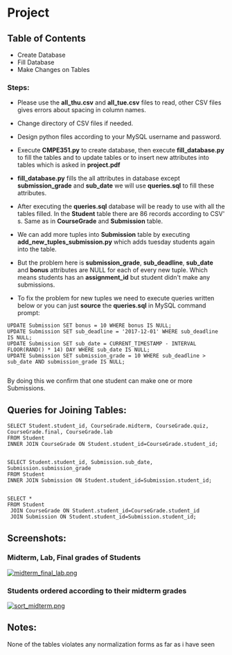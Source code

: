 # Project

## Table of Contents

* Create Database
* Fill Database
* Make Changes on Tables

### Steps:

* Please use the **all_thu.csv** and **all_tue.csv** files to read, other CSV files gives errors about spacing in column names.

* Change directory of CSV files if needed.

* Design python files according to your MySQL username and password.

*  Execute **CMPE351.py** to create database, then execute **fill_database.py**
  to fill the tables and to update tables or to insert new attributes into tables which is asked in **project.pdf**

*  **fill_database.py** fills the all attributes in database except **submission_grade** and **sub_date** we will use **queries.sql** to fill these attributes.

*   After executing the **queries.sql** database will be ready to use with all the tables filled. In the **Student** table there are 86 records according to CSV' s. Same as in **CourseGrade** and **Submission** table.

*   We can add more tuples into **Submission** table by executing **add_new_tuples_submission.py** which adds tuesday students again into the table.


*  But the problem here is **submission_grade**, **sub_deadline**, **sub_date** and **bonus** attributes are NULL for each of every new tuple. Which means students has an **assignment_id** but student didn't make any submissions.

* To fix the problem for new tuples we need to execute queries written below or you can just **source** the **queries.sql** in MySQL command prompt:

```
UPDATE Submission SET bonus = 10 WHERE bonus IS NULL;
UPDATE Submission SET sub_deadline = '2017-12-01' WHERE sub_deadline IS NULL;
UPDATE Submission SET sub_date = CURRENT_TIMESTAMP - INTERVAL FLOOR(RAND() * 14) DAY WHERE sub_date IS NULL;
UPDATE Submission SET submission_grade = 10 WHERE sub_deadline > sub_date AND submission_grade IS NULL;


```

By doing this we confirm that one student can make one or more Submissions.

## Queries for Joining Tables:

```
SELECT Student.student_id, CourseGrade.midterm, CourseGrade.quiz, CourseGrade.final, CourseGrade.lab
FROM Student
INNER JOIN CourseGrade ON Student.student_id=CourseGrade.student_id;


SELECT Student.student_id, Submission.sub_date, Submission.submission_grade
FROM Student
INNER JOIN Submission ON Student.student_id=Submission.student_id;


SELECT *
FROM Student
 JOIN CourseGrade ON Student.student_id=CourseGrade.student_id
 JOIN Submission ON Student.student_id=Submission.student_id;

```

## Screenshots:

### Midterm, Lab, Final grades of Students

[![midterm_final_lab.png](https://s18.postimg.org/il14m7j49/midterm_final_lab.png)](https://postimg.org/image/5tmyfp9c5/)

### Students ordered according to their midterm grades

[![sort_midterm.png](https://s18.postimg.org/jajwynjop/sort_midterm.png)](https://postimg.org/image/hvic9xilh/)

## Notes:
None of the tables violates any normalization forms as far as i have seen
